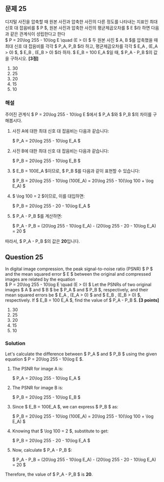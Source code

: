 ## 문제 25
디지털 사진을 압축할 때 원본 사진과 압축한 사진의 다른 정도를 나타내는 지표인 최대 신호 대 잡음비를 $ P $, 원본 사진과 압축한 사진의 평균제곱오차를 $ E $라 하면 다음과 같은 관계식이 성립한다고 한다  
$
P = 20\log 255 - 10\log E \quad (E > 0)
$
두 원본 사진 $ A, B $를 압축했을 때 최대 신호 대 잡음비를 각각 $ P_A, P_B $라 하고, 평균제곱오차를 각각 $ E_A \, (E_A > 0) $, $ E_B \, (E_B > 0) $라 하자. $ E_B = 100 E_A $일 때, $ P_A - P_B $의 값을 구하시오. **[3점]**

1. 30  
2. 25  
3. 20  
4. 15  
5. 10  

### 해설  
주어진 관계식 $ P = 20\log 255 - 10\log E $에서 $ P_A $와 $ P_B $의 차이를 구해봅시다.

1. 사진 A에 대한 최대 신호 대 잡음비는 다음과 같습니다:

   $
   P_A = 20\log 255 - 10\log E_A
   $
2. 사진 B에 대한 최대 신호 대 잡음비는 다음과 같습니다:

   $
   P_B = 20\log 255 - 10\log E_B
   $
3. $ E_B = 100E_A $이므로, $ P_B $를 다음과 같이 표현할 수 있습니다:

   $
   P_B = 20\log 255 - 10\log (100E_A) = 20\log 255 - 10(\log 100 + \log E_A)
   $
4. $ \log 100 = 2 $이므로, 이를 대입하면:

   $
   P_B = 20\log 255 - 20 - 10\log E_A
   $
5. $ P_A - P_B $를 계산하면:

   $
   P_A - P_B = (20\log 255 - 10\log E_A) - (20\log 255 - 20 - 10\log E_A) = 20
   $

따라서, $ P_A - P_B $의 값은 **20**입니다.

## Question 25
In digital image compression, the peak signal-to-noise ratio (PSNR) $ P $ and the mean squared error $ E $ between the original and compressed images are related by the equation  
$
P = 20\log 255 - 10\log E \quad (E > 0)
$
Let the PSNRs of two original images $ A $ and $ B $ be $ P_A $ and $ P_B $, respectively, and their mean squared errors be $ E_A \, (E_A > 0) $ and $ E_B \, (E_B > 0) $, respectively. If $ E_B = 100 E_A $, find the value of $ P_A - P_B $. **[3 points]**

1. 30  
2. 25  
3. 20  
4. 15  
5. 10  

### Solution  
Let's calculate the difference between $ P_A $ and $ P_B $ using the given equation $ P = 20\log 255 - 10\log E $.

1. The PSNR for image A is:

   $
   P_A = 20\log 255 - 10\log E_A
   $
2. The PSNR for image B is:

   $
   P_B = 20\log 255 - 10\log E_B
   $
3. Since $ E_B = 100E_A $, we can express $ P_B $ as:

   $
   P_B = 20\log 255 - 10\log (100E_A) = 20\log 255 - 10(\log 100 + \log E_A)
   $
4. Knowing that $ \log 100 = 2 $, substitute to get:

   $
   P_B = 20\log 255 - 20 - 10\log E_A
   $
5. Now, calculate $ P_A - P_B $:

   $
   P_A - P_B = (20\log 255 - 10\log E_A) - (20\log 255 - 20 - 10\log E_A) = 20
   $

Therefore, the value of $ P_A - P_B $ is **20**.
